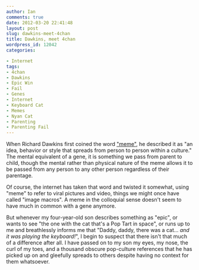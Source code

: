 ```yaml
---
author: Ian
comments: true
date: 2012-03-20 22:41:48
layout: post
slug: dawkins-meet-4chan
title: Dawkins, meet 4chan
wordpress_id: 12042
categories:

- Internet
tags:
- 4chan
- Dawkins
- Epic Win
- Fail
- Genes
- Internet
- Keyboard Cat
- Memes
- Nyan Cat
- Parenting
- Parenting Fail
---
```


When Richard Dawkins first coined the word ["meme"](https://en.wikipedia.org/wiki/Meme), he described it as "an idea, behavior or style that spreads from person to person within a culture."  The mental equivalent of a gene, it is something we pass from parent to child, though the mental rather than physical nature of the meme allows it to be passed from any person to any other person regardless of their parentage.

Of course, the internet has taken that word and twisted it somewhat, using "meme" to refer to viral pictures and video, things we might once have called "image macros".  A meme in the colloquial sense doesn't seem to have much in common with a gene anymore.

But whenever my four-year-old son describes something as "epic", or wants to see "the one with the cat that's a Pop Tart in space", or runs up to me and breathlessly informs me that "Daddy, daddy, there was a cat... _and it was playing the keyboard!_", I begin to suspect that there isn't that much of a difference after all.  I have passed on to my son my eyes, my nose, the curl of my toes, and a thousand obscure pop-culture references that he has picked up on and gleefully spreads to others despite having no context for them whatsoever.
